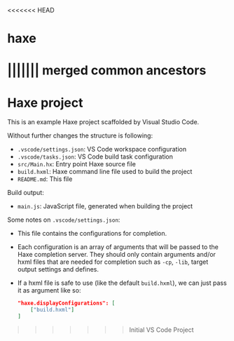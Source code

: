<<<<<<< HEAD
# haxe
||||||| merged common ancestors
=======
# Haxe project

This is an example Haxe project scaffolded by Visual Studio Code.

Without further changes the structure is following:

 * `.vscode/settings.json`: VS Code workspace configuration
 * `.vscode/tasks.json`: VS Code build task configuration
 * `src/Main.hx`: Entry point Haxe source file
 * `build.hxml`: Haxe command line file used to build the project
 * `README.md`: This file

Build output:

 * `main.js`: JavaScript file, generated when building the project

Some notes on `.vscode/settings.json`:

  - This file contains the configurations for completion.

  - Each configuration is an array of arguments that will be passed to the Haxe completion server. They should only contain arguments and/or hxml files that are needed for completion such as `-cp`, `-lib`, target output settings and defines.

  - If a hxml file is safe to use (like the default `build.hxml`), we can just pass it as argument like so:

    ```json
    "haxe.displayConfigurations": [
        ["build.hxml"]
    ]
    ```
>>>>>>> Initial VS Code Project
